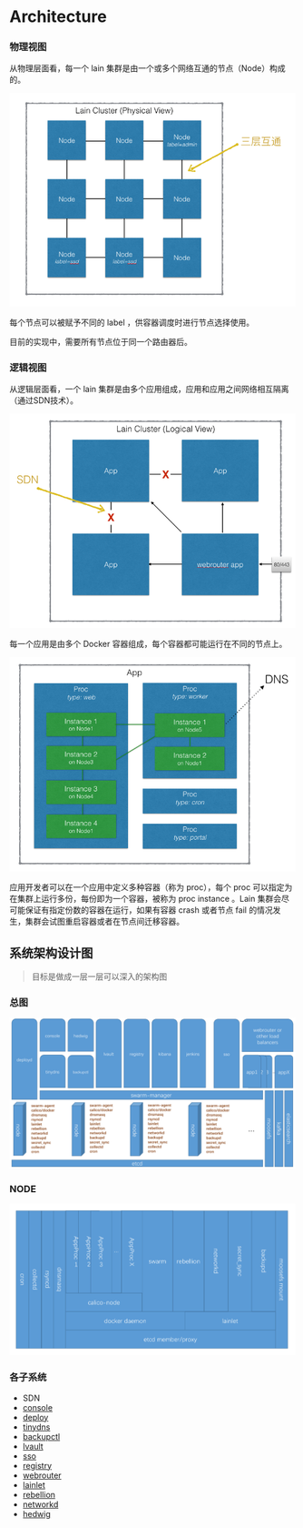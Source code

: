 # Architecture

### 物理视图

从物理层面看，每一个 lain 集群是由一个或多个网络互通的节点（Node）构成的。

![](img/nodes.png)

每个节点可以被赋予不同的 label ，供容器调度时进行节点选择使用。

目前的实现中，需要所有节点位于同一个路由器后。

### 逻辑视图

从逻辑层面看，一个 lain 集群是由多个应用组成，应用和应用之间网络相互隔离（通过SDN技术）。

![](img/apps.png)

每一个应用是由多个 Docker 容器组成，每个容器都可能运行在不同的节点上。

![](img/app.png)

应用开发者可以在一个应用中定义多种容器（称为 proc），每个 proc 可以指定为在集群上运行多份，每份即为一个容器，被称为 proc instance 。Lain 集群会尽可能保证有指定份数的容器在运行，如果有容器 crash 或者节点 fail 的情况发生，集群会试图重启容器或者在节点间迁移容器。

## 系统架构设计图
>目标是做成一层一层可以深入的架构图

### 总图
![](img/lain-overview-system.png)

### NODE
![](img/lain-overview-node.png)

### 各子系统

- SDN
- [console](https://github.com/laincloud/console)
- [deploy](https://github.com/laincloud/deployd)
- [tinydns](https://github.com/laincloud/tinydns)
- [backupctl](https://github.com/laincloud/backupd)
- [lvault](https://github.com/laincloud/lvault)
- [sso](https://github.com/laincloud/sso)
- [registry](https://github.com/laincloud/registry)
- [webrouter](https://github.com/laincloud/webrouter)
- [lainlet](https://github.com/laincloud/lainlet)
- [rebellion](https://github.com/laincloud/rebellion)
- [networkd](https://github.com/laincloud/networkd)
- [hedwig](https://github.com/laincloud/hedwig)
